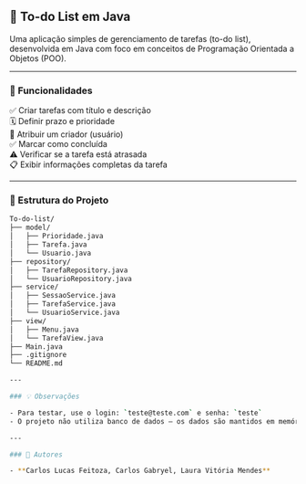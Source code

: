 ## 📝 To-do List em Java

Uma aplicação simples de gerenciamento de tarefas (to-do list), desenvolvida em Java com foco em conceitos de Programação Orientada a Objetos (POO).

---

### 🚀 Funcionalidades

✅ Criar tarefas com título e descrição  
🗓️ Definir prazo e prioridade  
👤 Atribuir um criador (usuário)  
✅ Marcar como concluída  
⚠️ Verificar se a tarefa está atrasada  
📋 Exibir informações completas da tarefa

---

### 📁 Estrutura do Projeto



```bash
To-do-list/
├── model/
│   ├── Prioridade.java
│   ├── Tarefa.java
│   └── Usuario.java
├── repository/
│   ├── TarefaRepository.java
│   └── UsuarioRepository.java
├── service/
│   ├── SessaoService.java
│   ├── TarefaService.java
│   └── UsuarioService.java
├── view/
│   ├── Menu.java
│   └── TarefaView.java
├── Main.java
├── .gitignore
└── README.md

---

### 💡 Observações

- Para testar, use o login: `teste@teste.com` e senha: `teste`
- O projeto não utiliza banco de dados — os dados são mantidos em memória durante a execução.

---

### 📌 Autores

- **Carlos Lucas Feitoza, Carlos Gabryel, Laura Vitória Mendes**
